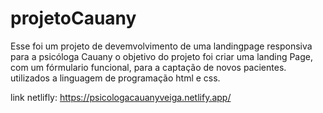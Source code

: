 # projetoCauany
Esse foi um projeto de devemvolvimento de uma landingpage responsiva para a psicóloga Cauany 
o objetivo do projeto foi criar uma landing Page, com um fórmulario funcional, para a captação de novos pacientes. 
utilizados a linguagem de programação html e css.

link netlifly: https://psicologacauanyveiga.netlify.app/
